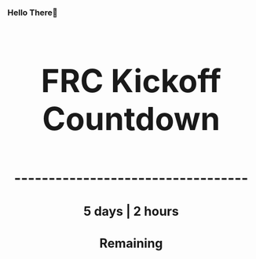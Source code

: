 ### Hello There👋

<!---START-TIMER--->
<h3 align='center' style='font-size: 64px;'>FRC Kickoff Countdown</h3>
<h3 align='center' style='font-size: 30px;'>----------------------------------</h3>
<h3 align='center' style='font-size: 25px;'>5 days | 2 hours</h3>
<h3 align='center' style='font-size: 25px;'>Remaining</h3>
<!---END-TIMER--->
